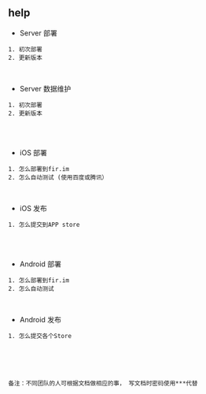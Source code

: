 ## help

- Server 部署
```
1. 初次部署
2. 更新版本
```

<br>

- Server 数据维护

```
1. 初次部署
2. 更新版本
```

<br>
<br>

- iOS 部署
```
1. 怎么部署到fir.im
2. 怎么自动测试 (使用百度或腾讯）
```

<br>

- iOS 发布
```
1. 怎么提交到APP store
```

<br>
<br>

- Android 部署
```
1. 怎么部署到fir.im
2. 怎么自动测试
```

<br>

- Android 发布
```
1. 怎么提交各个Store
```

<br>
<br>
<br>

```
备注：不同团队的人可根据文档做相应的事， 写文档时密码使用***代替
```
